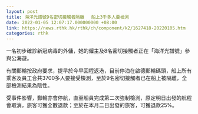 ```yaml
---
layout: post
title: 海洋光譜號9名密切接觸者隔離 　船上3千多人要檢測
date: 2022-01-05 12:07:17.000000000 +08:00
link: https://news.rthk.hk/rthk/ch/component/k2/1627418-20220105.htm
categories: rthk
---
```


一名初步確診新冠病毒的外傭，她的僱主及8名密切接觸者正在「海洋光譜號」參與公海遊。

有關郵輪按政府要求，提早於今早回程返港，目前停泊在啟德郵輪碼頭，船上所有乘客及員工合共3700多人要接受檢測，至於9名密切接觸者已在船上被隔離，全部檢測結果為陰性。

受事件影響，郵輪亦會停航，直至船員完成第二次強制檢測，原定明日出發的航程會取消，旅客可獲全數退款；至於在本月二日出發的旅客，可獲退款25%。

